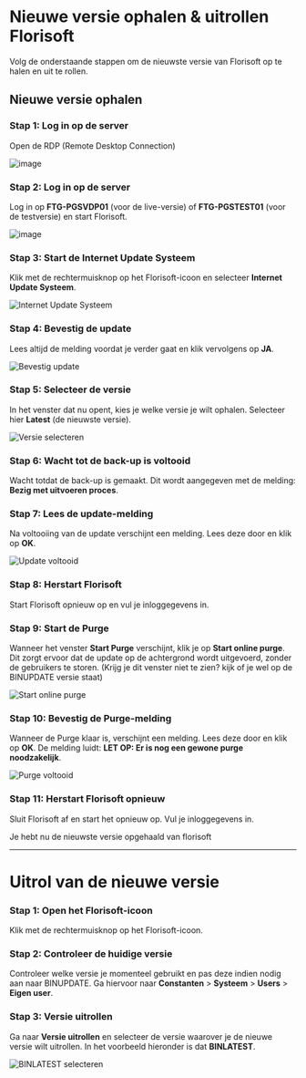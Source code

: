 # **Nieuwe versie ophalen & uitrollen Florisoft**

Volg de onderstaande stappen om de nieuwste versie van Florisoft op te halen en uit te rollen.

## **Nieuwe versie ophalen**

### **Stap 1: Log in op de server**
Open de RDP (Remote Desktop Connection)

![image](https://github.com/user-attachments/assets/761499c7-f5b1-46db-86fb-95caf12cad97)


### **Stap 2: Log in op de server**
Log in op **FTG-PGSVDP01** (voor de live-versie) of **FTG-PGSTEST01** (voor de testversie) en start Florisoft.

![image](https://github.com/user-attachments/assets/0b575d61-0dd4-4af1-82ff-c4da7f18f5dc)


### **Stap 3: Start de Internet Update Systeem**
Klik met de rechtermuisknop op het Florisoft-icoon en selecteer **Internet Update Systeem**.

![Internet Update Systeem](https://github.com/user-attachments/assets/8b247502-29e7-452b-90cf-3143bee7de39)


### **Stap 4: Bevestig de update**
Lees altijd de melding voordat je verder gaat en klik vervolgens op **JA**.

![Bevestig update](https://github.com/user-attachments/assets/95092c16-8168-41ed-8ed1-baecae3323d8)


### **Stap 5: Selecteer de versie**
In het venster dat nu opent, kies je welke versie je wilt ophalen. Selecteer hier **Latest** (de nieuwste versie).

![Versie selecteren](https://github.com/user-attachments/assets/456f1b54-e363-411a-a172-aa7702a5f8a8)


### **Stap 6: Wacht tot de back-up is voltooid**
Wacht totdat de back-up is gemaakt. Dit wordt aangegeven met de melding: **Bezig met uitvoeren proces**.

### **Stap 7: Lees de update-melding**
Na voltooiing van de update verschijnt een melding. Lees deze door en klik op **OK**.

![Update voltooid](https://github.com/user-attachments/assets/bb025677-b659-4cf0-9b10-5b9646f70a6c)


### **Stap 8: Herstart Florisoft**
Start Florisoft opnieuw op en vul je inloggegevens in.

### **Stap 9: Start de Purge**
Wanneer het venster **Start Purge** verschijnt, klik je op **Start online purge**. Dit zorgt ervoor dat de update op de achtergrond wordt uitgevoerd, zonder de gebruikers te storen. (Krijg je dit venster niet te zien? kijk of je wel op de BINUPDATE versie staat)

![Start online purge](https://github.com/user-attachments/assets/1011171f-efb3-4a8d-a59a-3d096cae4755)


### **Stap 10: Bevestig de Purge-melding**
Wanneer de Purge klaar is, verschijnt een melding. Lees deze door en klik op **OK**. De melding luidt: **LET OP: Er is nog een gewone purge noodzakelijk**.

![Purge voltooid](https://github.com/user-attachments/assets/5c11f0ee-3350-4bc0-9f7c-733a3e3fb0c4)


### **Stap 11: Herstart Florisoft opnieuw**
Sluit Florisoft af en start het opnieuw op. Vul je inloggegevens in.

Je hebt nu de nieuwste versie opgehaald van florisoft

---

# **Uitrol van de nieuwe versie**

### **Stap 1: Open het Florisoft-icoon**
Klik met de rechtermuisknop op het Florisoft-icoon.

### **Stap 2: Controleer de huidige versie**
Controleer welke versie je momenteel gebruikt en pas deze indien nodig aan naar BINUPDATE. Ga hiervoor naar **Constanten** > **Systeem** > **Users** > **Eigen user**.

### **Stap 3: Versie uitrollen**
Ga naar **Versie uitrollen** en selecteer de versie waarover je de nieuwe versie wilt uitrollen. In het voorbeeld hieronder is dat **BINLATEST**.

![BINLATEST selecteren](https://github.com/user-attachments/assets/77d848ed-3075-47a1-827c-a6c438005b8a)
